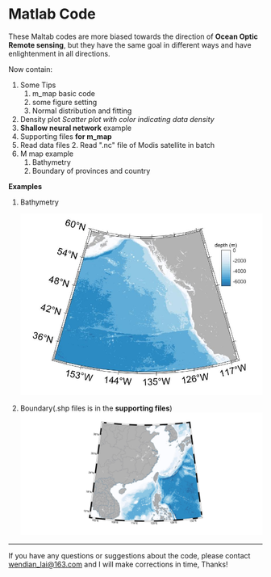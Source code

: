 # Matlab Code

These Maltab codes are more biased towards the direction of **Ocean Optic Remote sensing**, but they have the same goal in different ways and have enlightenment in all directions.

Now contain:

1. Some Tips
   1. m_map basic code
   3. some figure setting 
   5. Normal distribution and fitting
2. Density plot *Scatter plot with color indicating data density*
3. **Shallow neural network** example
4. Supporting files **for m_map**
5. Read data files
   2. Read ".nc" file of Modis satellite in batch
6. M map example
   1. Bathymetry
   2. Boundary of provinces and country

**Examples**

1. Bathymetry

   ![Bathymetry](https://github.com/Wendian-github/Matlab-Code/blob/master/M_map_example/bathymetry_example.jpg)

2. Boundary(.shp files is in the **supporting files**)
   ![Bathymetry](https://github.com/Wendian-github/Matlab-Code/blob/master/M_map_example/provinces_example.jpg)

   

---

If you have any questions or suggestions about the code, please contact wendian_lai@163.com and I will make corrections in time, Thanks!

